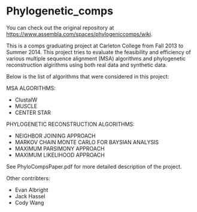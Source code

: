 Phylogenetic_comps
==================
You can check out the original repository at https://www.assembla.com/spaces/phylogeniccomps/wiki.

This is a comps graduating project at Carleton College from Fall 2013 to Summer 2014.
This project tries to evaluate the feasibility and efficiency of various multiple sequence alignment (MSA) algorithms
and phylogenetic reconstruction algirithms using both real data and synthetic data.

Below is the list of algorithms that were considered in this project:

MSA ALGORITHMS:
- ClustalW
- MUSCLE
- CENTER STAR

PHYLOGENETIC RECONSTRUCTION ALGORITHMS:
- NEIGHBOR JOINING APPROACH
- MARKOV CHAIN MONTE CARLO FOR BAYSIAN ANALYSIS
- MAXIMUM PARSIMONY APPROACH
- MAXIMUM LIKELIHOOD APPROACH

See PhyloCompsPaper.pdf for more detailed description of the project.

Other contribters:
- Evan Albright
- Jack Hassel
- Cody Wang


